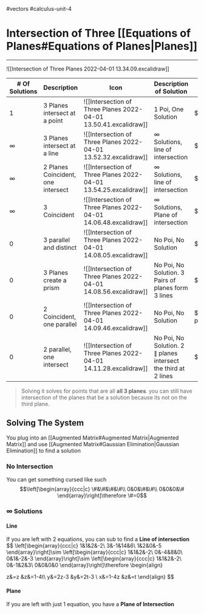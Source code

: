 #vectors 
#calculus-unit-4 
# Intersection of Three [[Equations of Planes#Equations of Planes|Planes]]
---
![[Intersection of Three Planes 2022-04-01 13.34.09.excalidraw]]

| # Of Solutions | Description                        | Icon                                                             | Description of Solution                   | Normal Vectors Cmp                                |
| -------------- | ---------------------------------- | ---------------------------------------------------------------- | ----------------------------------------- | ------------------------------------------------- |
| 1              | 3 Planes intersect at a point      | ![[Intersection of Three Planes 2022-04-01 13.50.41.excalidraw]] | 1 Poi, One Solution                       | $\vec{n_1}\nparallel\vec{n_2}\nparallel\vec{n_3}$ |
| $\infty$       | 3 Planes intersect at a line       | ![[Intersection of Three Planes 2022-04-01 13.52.32.excalidraw]] | $\infty$ Solutions, line of intersection  | $\vec{n_1}\nparallel\vec{n_2}\nparallel\vec{n_3}$ |
| $\infty$       | 2 Planes Coincident, one intersect | ![[Intersection of Three Planes 2022-04-01 13.54.25.excalidraw]] | $\infty$ Solutions, line of intersection  | $\vec{n_1}\parallel\vec{n_2}\nparallel\vec{n_3}$  |
| $\infty$       | 3 Coincident                       |![[Intersection of Three Planes 2022-04-01 14.06.48.excalidraw]]                                                                  | $\infty$ Solutions, Plane of intersection | $\vec{n_1}\parallel\vec{n_2}\parallel\vec{n_3}$   |
| 0              | 3 parallel and distinct            |  ![[Intersection of Three Planes 2022-04-01 14.08.05.excalidraw]]                                                                |No Poi, No Solution                                           |$\vec{n_1}\parallel\vec{n_2}\parallel\vec{n_3}$                                                    |
| 0              | 3 Planes create a prism            |  ![[Intersection of Three Planes 2022-04-01 14.08.56.excalidraw]]                                                                |No Poi, No Solution. 3 Pairs of planes form 3 lines                                           |$\vec{n_1}\nparallel\vec{n_2}\nparallel\vec{n_3}$                                                   |
| 0              | 2 Coincident, one parallel         |   ![[Intersection of Three Planes 2022-04-01 14.09.46.excalidraw]]                                                               |No Poi, No Solution                                           |$\vec{n_1}\parallel\vec{n_2}\parallel\vec{n_3}$ 2 planes Coincident                                                   |
| 0              | 2 parallel, one intersect          |![[Intersection of Three Planes 2022-04-01 14.11.28.excalidraw]]                                                                  |No Poi, No Solution. 2 $\parallel$ planes intersect the third at 2 lines                                           |$\vec{n_1}\parallel\vec{n_2}\nparallel\vec{n_3}$                                                   |

> Solving it solves for points that are all **all 3 planes**. you can still have intersection of the planes that be a solution because its not on the third plane. 

## Solving The System
You plug into an [[Augmented Matrix#Augmented Matrix|Augmented Matrix]] and use [[Augmented Matrix#Gaussian Elimination|Gaussian Elimination]] to find a solution
### No Intersection
You can get something cursed like such
$$\left[\begin{array}{ccc|c}
\#&\#&\#&\#\\
0&0&\#&\#\\
0&0&0&\#
\end{array}\right]\therefore \#=0$$ 
### $\infty$ Solutions
#### Line
If you are left with 2 equations, you can sub to find a **Line of intersection**
$$
\left[\begin{array}{ccc|c}
1&1&2&-2\\
3&-1&14&6\\
1&2&0&-5
\end{array}\right]\sim
\left[\begin{array}{ccc|c}
1&1&2&-2\\
0&-4&8&0\\
0&1&-2&-3
\end{array}\right]\sim
\left[\begin{array}{ccc|c}
1&1&2&-2\\
0&-1&2&3\\
0&0&0&0
\end{array}\right]\therefore
\begin{align}

z&=z &z&=1-4t\\
y&=2z-3 &y&=2t-3 \\
x&=1-4z &z&=t
\end{align}
$$
#### Plane
If you are left with just 1 equation, you have a **Plane of Intersection**